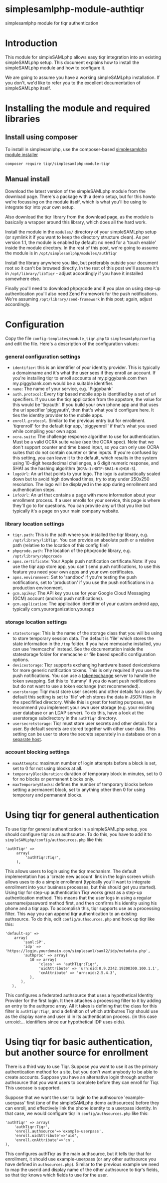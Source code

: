 # simplesamlphp-module-authtiqr
simplesamlphp module for tiqr authentication

# Introduction
This module for simpleSAMLphp allows easy tiqr integration into an existing simpleSAMLphp setup.
This document explains how to install the simpleSAMLphp module and how to configure it.

We are going to assume you have a working simpleSAMLphp installation.
If you don't, we'd like to refer you to the excellent documentation of simpleSAMLphp itself.

# Installing the module and required libraries

## Install using composer

To install in simplesamlphp, use the composer-based [simplesamlphp module installer](https://github.com/simplesamlphp/composer-module-installer)

	composer require tiqr/simplesamlphp-module-tiqr

## Manual install 

Download the latest version of the simpleSAMLphp module from the download page.
There's a package with a demo setup, but for this howto we're focussing on the module itself, which is what you'll be using to integrate tiqr into your own setup.

Also download the tiqr library from the download page, as the module is basically a wrapper around this library, which does all the hard work.

Install the module in the `modules/` directory of your simpleSAMLphp setup (or symlink it if you want to keep the directory structure clean).
As per version 1.1, the module is enabled by default: no need for a 'touch enable' inside the module directory.
In the rest of this post, we're going to assume the module is in `/opt/simplesamlphp/modules/authTiqr`

Install the library anywhere you like, but preferably outside your document root so it can't be browsed directly.
In the rest of this post we'll assume it's in `/opt/library/libTiqr` - adjust accordingly if you have it installed somewhere else.

Finally you'll need to download phpqrcode and if you plan on using step-up authentication you'll also need Zend Framework for the push notifications.
We're assuming `/opt/library/zend-framework` in this post; again, adjust accordingly.

# Configuration

Copy the file `config-templates/module_tiqr.php` to `simplesamlphp/config` and edit the file.
Here's a description of the configuration values:

### general configuration settings

- `identifier`: this is an identifier of your identity provider.
This is typically a domainname and it's what the user sees if they enroll an account.
If you're installing tiqr to enroll accounts at my.piggybank.com then my.piggybank.com would be a suitable identifier.
- `name`: The name of your service, e.g. 'Piggybank'
- `auth.protocol`: Every tiqr based mobile app is identified by a set of url specifiers.
If you use the tiqr application from the appstore, the value for this would be 'tiqrauth'.
If you build your own iphone app and that uses the url specifier 'piggyauth', then that's what you'd configure here.
It ties the identity provider to the mobile apps.
- `enroll.protocol`. Similar to the previous entry but for enrollment. 'tiqrenroll' for the default tiqr app, 'piggyenroll' if that's what you used while compiling your own apps.
- `ocra.suite`: The challenge response algorithm to use for authentication.
Must be a valid OCRA suite value (see the OCRA spec).
Note that we don't support counter and time based input, so you can only use OCRA suites that do not contain counter or time inputs.
If you're confused by this setting, you can leave it to the default, which results in the system using 10-digit hexadecimal challenges, a 6 digit numeric response, and SHA1 as the hashing algorithm (`OCRA-1:HOTP-SHA1-6:QH10-S`).
- `logoUrl`: An url that points to your logo.
The logo is automatically scaled down but to avoid high download times, try to stay under 250x250 resolution.
The logo will be displayed in the app during enrollment and authentication steps.
- `infoUrl`: An url that contains a page with more information about your enrollment process.
If a user enrolls for your service, this page is where they'll go to for questions.
You can provide any url that you like but typically it's a page on your main company website.

### library location settings

- `tiqr.path`: This is the path where you installed the tiqr library, e.g. `/opt/library/libTiqr`.
You can provide an absolute path or a relative path (relative to the location of this config file!)
- `phpqrode.path`: The location of the phpqrcode library, e.g. `/opt/library/phpqrcode`
- `apns.certificate`: Your Apple push notification certificate.Note: if you use the tiqr app store app, you can't send push notifications, to use this feature you need your own apps and your own certificates.
- `apns.environment`: Set to 'sandbox' if you're testing the push notifications, set to 'production' if you use the push notifications in a production environment.
- `gcm.apikey`: The API key you use for your Google Cloud Messaging (GCM) account (android push notifications).
- `gcm.application`: The application identifier of your custom android app, typically com.yourorganization.yourapp

### storage location settings

- `statestorage`: This is the name of the storage class that you will be using to store temporary session data.
The default is 'file' which stores the state information in the `/tmp` folder.
If you have memcache installed, you can use 'memcache' instead.
See the documentation inside the statestorage folder for memcache or file based specific configuration options.
- `devicestorage`: Tiqr supports exchanging hardware based devicetokens for more generic notification tokens.
This is only required if you use the push notifications.
You can use a [tokenexchange](https://github.com/SURFnet/tokenexchange) server to handle the token swapping.
Set this to 'dummy' if you do want push notifications but do not want to use a token exchange (not recommended).
- `userstorage`: Tiqr must store user secrets and other details for a user.
By default this setting is set to 'file' which stores the data in JSON files in the specifified directory.
While this is great for testing purposes, we recommend you implement your own user storage (e.g. your existing user database or an LDAP server).
To do this, have a look at the userstorage subdirectory in the `authTiqr` directory.
- `usersecretstorage`: Tiqr must store user secrets and other details for a user.
By default secrets are stored together with other user data.
This setting can be user to store the secrets separately in a database or on a [separate host](https://github.com/SURFnet/oath-service-php).

### account blocking settings
    
- `maxAttempts`: maximum number of login attempts before a block is set, set to 0 for not using blocks at all.
- `temporaryBlockDuration`: duration of temporary block in minutes, set to 0 for no blocks or permanent blocks only.
- `maxTemporaryBlocks`: defines the number of temporary blocks before setting a permanent block, set to anything other then 0 for using temporary and permanent blocks.

# Using tiqr for general authentication

To use tiqr for general authentication in a simpleSAMLphp setup, you should configure tiqr as an authsource.
To do this, you have to add it to `simpleSAMLphp/config/authsources.php` like this:

    'authTiqr' =>
         array(
             'authTiqr:Tiqr',
         ),
This allows users to login using the tiqr mechanism.
The default implementation has a 'create new account' link in the login screen which allows uses to do a simple enrollment (typically you'll want to integrate enrollment into your business processes, but this should get you started).
Using tiqr for step-up authentication
Tiqr works great as a step-up authentication method.
This means that the user logs in using a regular username/password method first, and then confirms his identity using his phone and a tiqr app.
To accomplish this, tiqr supports use as a processing filter.
This way you can append tiqr authentication to an existing authsource.
To do this, edit `config/authsources.php` and hook up tiqr like this:

    'default-sp' =>
        array(
            'saml:SP',
            'idp' => 'https://login.yourdomain.com/simplesaml/saml2/idp/metadata.php',
            'authproc' => array(
               10 => array(
                   'class' => 'authTiqr:Tiqr',
                   'uidAttribute' => 'urn:oid:0.9.2342.19200300.100.1.1',
                   'cnAttribute' => 'urn:oid:2.5.4.3',
               ),
           ),
       ),

This configures a federated authsource that uses a hypothetical Identity Provider for the first login.
It then attaches a processing filter to it by adding an entry to the authproc array.
All it takes is defining that the class for this filter is `authTiqr:Tiqr`, and a definition of which attributres Tiqr should use as the display name and user id in its authentication process.
(in this case urn:oid:... identifiers since our hypothetical IDP uses oids).

# Using tiqr for basic authentication, but another source for enrollment

There is a third way to use Tiqr.
Suppose you want to use it as the primary authentication method for a site, but you don't want anybody to be able to create accounts.
Suppose you have an alternative login through another authsource that you want users to complete before they can enroll for Tiqr.
This usecase is supported.

Suppose that we want the user to login to the authsource 'example-userpass' first (one of the simpleSAMLphp demo authsources) before they can enroll, and effectively link the phone identity to a userpass identity.
In that case, we would configure tiqr in `config/authsources.php` like this:

    'authTiqr' => array(
   	    'authTiqr:Tiqr',
        'enroll.authsource'=>'example-userpass',
        'enroll.uidAttribute'=>'uid',
        'enroll.cnAttribute'=>'cn',
    ),

This configures authTiqr as the main authsource, but it tells tiqr that for enrollment, it should use example-userpass (or any other authsource you have defined in `authsources.php`).
Similar to the previous example we need to map the userid and display name of the other authsource to tiqr's fields, so that tiqr knows which fields to use for the user.
